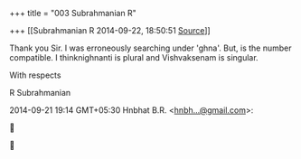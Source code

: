 +++
title = "003 Subrahmanian R"

+++
[[Subrahmanian R	2014-09-22, 18:50:51 [Source](https://groups.google.com/g/samskrita/c/ScCApcqjFcQ)]]



Thank you Sir. I was erroneously searching under 'ghna'. But, is the number compatible. I thinknighnanti is plural and Vishvaksenam is singular.

  

With respects

R Subrahmanian

  

2014-09-21 19:14 GMT+05:30 Hnbhat B.R. \<[hnbh...@gmail.com]()\>:  





